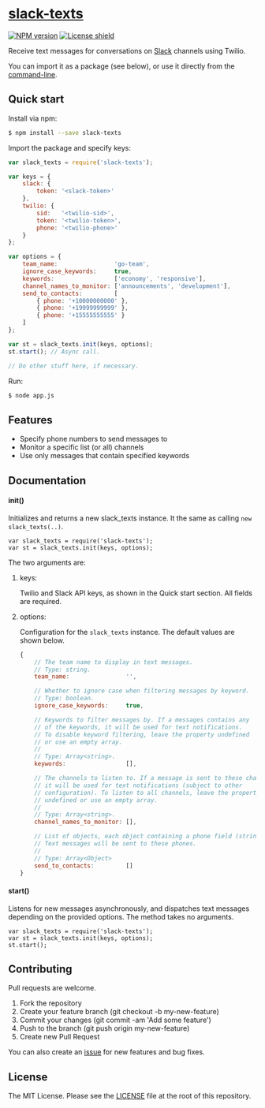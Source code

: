 # [slack-texts](https://github.com/nishanths/slack-texts) 

[![NPM version](https://img.shields.io/npm/v/slack-texts.svg)](https://www.npmjs.com/package/slack-texts) [![License shield](https://img.shields.io/npm/l/slack-texts.svg)](https://github.com/nishanths/slack-texts/blob/master/LICENSE)

Receive text messages for conversations on [Slack](http://slack.com)
channels using Twilio.

You can import it as a package (see below), or use it directly from the [command-line](https://github.com/nishanths/slack-texts/blob/master/cmd/slack-texts).

## Quick start

Install via npm:

```sh
$ npm install --save slack-texts
```

Import the package and specify keys:

```js
var slack_texts = require('slack-texts');

var keys = {
    slack: {
        token: '<slack-token>'
    },
    twilio: {
        sid:   '<twilio-sid>',
        token: '<twilio-token>',
        phone: '<twilio-phone>'
    }
};

var options = {
    team_name:                'go-team',
    ignore_case_keywords:     true,
    keywords:                 ['economy', 'responsive'],
    channel_names_to_monitor: ['announcements', 'development'],
    send_to_contacts:         [
        { phone: '+10000000000' },
        { phone: '+19999999999' },
        { phone: '+15555555555' }
    ]
};

var st = slack_texts.init(keys, options);
st.start(); // Async call.

// Do other stuff here, if necessary.
```

Run: 

```sh
$ node app.js
``` 

## Features

* Specify phone numbers to send messages to
* Monitor a specific list (or all) channels
* Use only messages that contain specified keywords

## Documentation

#### init()

Initializes and returns a new slack_texts instance. It the same as calling
`new slack_texts(..)`. 

```
var slack_texts = require('slack-texts');
var st = slack_texts.init(keys, options);
```

The two arguments are:

1. keys:

	Twilio and Slack API keys, as shown in the Quick start section. 
	All fields are required.

1. options: 

	Configuration for the `slack_texts` instance.
	The default values are shown below.
	
	```js
	{
	    // The team name to display in text messages.
	    // Type: string.
	    team_name:                '',
	
	    // Whether to ignore case when filtering messages by keyword.
	    // Type: boolean.
	    ignore_case_keywords:     true,
	
	    // Keywords to filter messages by. If a messages contains any
	    // of the keywords, it will be used for text notifications.
	    // To disable keyword filtering, leave the property undefined
	    // or use an empty array.
	    //
	    // Type: Array<string>.
	    keywords:                 [],
	
	    // The channels to listen to. If a message is sent to these channels,
	    // it will be used for text notifications (subject to other
	    // configuration). To listen to all channels, leave the property
	    // undefined or use an empty array.
	    //
	    // Type: Array<string>.
	    channel_names_to_monitor: [],
	
	    // List of objects, each object containing a phone field (string).
	    // Text messages will be sent to these phones.
	    // 
	    // Type: Array<Object>
	    send_to_contacts:         []
	}
	```

#### start()

Listens for new messages asynchronously, and dispatches text messages
depending on the provided options. The method takes no arguments.

```
var slack_texts = require('slack-texts');
var st = slack_texts.init(keys, options);
st.start();
```

## Contributing

Pull requests are welcome.

1. Fork the repository
2. Create your feature branch (git checkout -b my-new-feature)
3. Commit your changes (git commit -am 'Add some feature')
4. Push to the branch (git push origin my-new-feature)
5. Create new Pull Request

You can also create an [issue](https://github.com/nishanths/slack-texts/issues) for new features and bug fixes.

## License

The MIT License. Please see the [LICENSE](https://github.com/nishanths/slack-texts/blob/master/LICENSE) file at the root of this repository.
